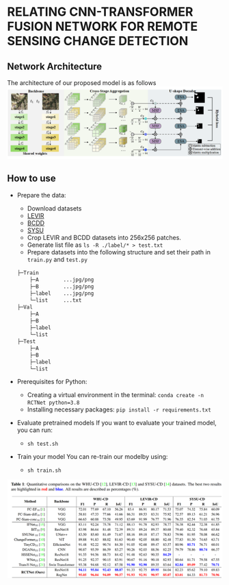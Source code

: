 # RELATING CNN-TRANSFORMER FUSION NETWORK FOR REMOTE SENSING CHANGE DETECTION

Network Architecture
--------------------
The architecture of our proposed model is as follows
![network](network.png)

How to use
------------
+ Prepare the data:
    - Download datasets 
    - [LEVIR](https://justchenhao.github.io/LEVIR/)
    - [BCDD](https://study.rsgis.whu.edu.cn/pages/download/building_dataset.html)
    - [SYSU](https://github.com/liumency/SYSU-CD)
    - Crop LEVIR and BCDD datasets into 256x256 patches. 
    - Generate list file as `ls -R ./label/* > test.txt`
    - Prepare datasets into the following structure and set their path in `train.py` and `test.py`
    ```
    ├─Train
        ├─A        ...jpg/png
        ├─B        ...jpg/png
        ├─label    ...jpg/png
        └─list     ...txt
    ├─Val
        ├─A
        ├─B
        ├─label
        └─list
    ├─Test
        ├─A
        ├─B
        ├─label
        └─list
    ```

+ Prerequisites for Python:
    - Creating a virtual environment in the terminal: `conda create -n RCTNet python=3.8`
    - Installing necessary packages: `pip install -r requirements.txt `
+ Evaluate pretrained models
    If you want to evaluate your trained model, you can run:
    - `sh test.sh`
+ Train your model
    You can re-train our modelby using:
    - `sh train.sh`
 

![table](performance.png)

